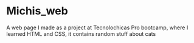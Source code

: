 # Michis_web
A web page I made as a project at Tecnolochicas Pro bootcamp, where I learned HTML and CSS, it contains random stuff about cats 
